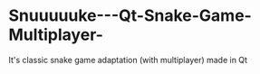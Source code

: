 # Snuuuuuke---Qt-Snake-Game-Multiplayer-
It's classic snake game adaptation (with multiplayer) made in Qt
